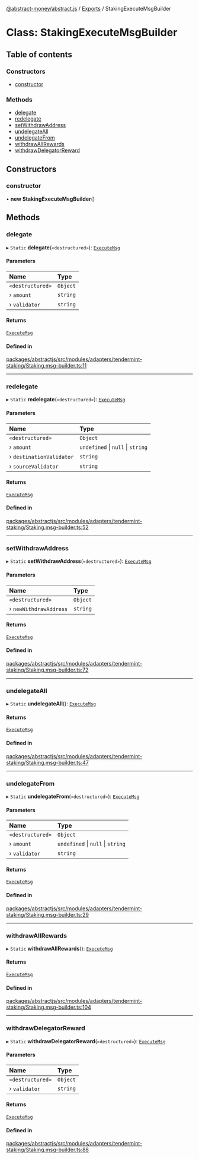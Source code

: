 [@abstract-money/abstract.js](../README.md) / [Exports](../modules.md) / StakingExecuteMsgBuilder

# Class: StakingExecuteMsgBuilder

## Table of contents

### Constructors

- [constructor](StakingExecuteMsgBuilder.md#constructor)

### Methods

- [delegate](StakingExecuteMsgBuilder.md#delegate)
- [redelegate](StakingExecuteMsgBuilder.md#redelegate)
- [setWithdrawAddress](StakingExecuteMsgBuilder.md#setwithdrawaddress)
- [undelegateAll](StakingExecuteMsgBuilder.md#undelegateall)
- [undelegateFrom](StakingExecuteMsgBuilder.md#undelegatefrom)
- [withdrawAllRewards](StakingExecuteMsgBuilder.md#withdrawallrewards)
- [withdrawDelegatorReward](StakingExecuteMsgBuilder.md#withdrawdelegatorreward)

## Constructors

### constructor

• **new StakingExecuteMsgBuilder**()

## Methods

### delegate

▸ `Static` **delegate**(`«destructured»`): [`ExecuteMsg`](../modules/StakingTypes.md#executemsg)

#### Parameters

| Name | Type |
| :------ | :------ |
| `«destructured»` | `Object` |
| › `amount` | `string` |
| › `validator` | `string` |

#### Returns

[`ExecuteMsg`](../modules/StakingTypes.md#executemsg)

#### Defined in

[packages/abstractjs/src/modules/adapters/tendermint-staking/Staking.msg-builder.ts:11](https://github.com/Abstract-OS/abstract.js/blob/c46b309/packages/abstractjs/src/modules/adapters/tendermint-staking/Staking.msg-builder.ts#L11)

___

### redelegate

▸ `Static` **redelegate**(`«destructured»`): [`ExecuteMsg`](../modules/StakingTypes.md#executemsg)

#### Parameters

| Name | Type |
| :------ | :------ |
| `«destructured»` | `Object` |
| › `amount` | `undefined` \| ``null`` \| `string` |
| › `destinationValidator` | `string` |
| › `sourceValidator` | `string` |

#### Returns

[`ExecuteMsg`](../modules/StakingTypes.md#executemsg)

#### Defined in

[packages/abstractjs/src/modules/adapters/tendermint-staking/Staking.msg-builder.ts:52](https://github.com/Abstract-OS/abstract.js/blob/c46b309/packages/abstractjs/src/modules/adapters/tendermint-staking/Staking.msg-builder.ts#L52)

___

### setWithdrawAddress

▸ `Static` **setWithdrawAddress**(`«destructured»`): [`ExecuteMsg`](../modules/StakingTypes.md#executemsg)

#### Parameters

| Name | Type |
| :------ | :------ |
| `«destructured»` | `Object` |
| › `newWithdrawAddress` | `string` |

#### Returns

[`ExecuteMsg`](../modules/StakingTypes.md#executemsg)

#### Defined in

[packages/abstractjs/src/modules/adapters/tendermint-staking/Staking.msg-builder.ts:72](https://github.com/Abstract-OS/abstract.js/blob/c46b309/packages/abstractjs/src/modules/adapters/tendermint-staking/Staking.msg-builder.ts#L72)

___

### undelegateAll

▸ `Static` **undelegateAll**(): [`ExecuteMsg`](../modules/StakingTypes.md#executemsg)

#### Returns

[`ExecuteMsg`](../modules/StakingTypes.md#executemsg)

#### Defined in

[packages/abstractjs/src/modules/adapters/tendermint-staking/Staking.msg-builder.ts:47](https://github.com/Abstract-OS/abstract.js/blob/c46b309/packages/abstractjs/src/modules/adapters/tendermint-staking/Staking.msg-builder.ts#L47)

___

### undelegateFrom

▸ `Static` **undelegateFrom**(`«destructured»`): [`ExecuteMsg`](../modules/StakingTypes.md#executemsg)

#### Parameters

| Name | Type |
| :------ | :------ |
| `«destructured»` | `Object` |
| › `amount` | `undefined` \| ``null`` \| `string` |
| › `validator` | `string` |

#### Returns

[`ExecuteMsg`](../modules/StakingTypes.md#executemsg)

#### Defined in

[packages/abstractjs/src/modules/adapters/tendermint-staking/Staking.msg-builder.ts:29](https://github.com/Abstract-OS/abstract.js/blob/c46b309/packages/abstractjs/src/modules/adapters/tendermint-staking/Staking.msg-builder.ts#L29)

___

### withdrawAllRewards

▸ `Static` **withdrawAllRewards**(): [`ExecuteMsg`](../modules/StakingTypes.md#executemsg)

#### Returns

[`ExecuteMsg`](../modules/StakingTypes.md#executemsg)

#### Defined in

[packages/abstractjs/src/modules/adapters/tendermint-staking/Staking.msg-builder.ts:104](https://github.com/Abstract-OS/abstract.js/blob/c46b309/packages/abstractjs/src/modules/adapters/tendermint-staking/Staking.msg-builder.ts#L104)

___

### withdrawDelegatorReward

▸ `Static` **withdrawDelegatorReward**(`«destructured»`): [`ExecuteMsg`](../modules/StakingTypes.md#executemsg)

#### Parameters

| Name | Type |
| :------ | :------ |
| `«destructured»` | `Object` |
| › `validator` | `string` |

#### Returns

[`ExecuteMsg`](../modules/StakingTypes.md#executemsg)

#### Defined in

[packages/abstractjs/src/modules/adapters/tendermint-staking/Staking.msg-builder.ts:88](https://github.com/Abstract-OS/abstract.js/blob/c46b309/packages/abstractjs/src/modules/adapters/tendermint-staking/Staking.msg-builder.ts#L88)
